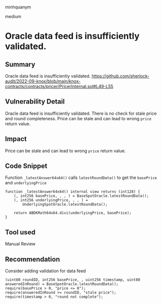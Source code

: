 minhquanym

medium

# Oracle data feed is insufficiently validated.

## Summary
Oracle data feed is insufficiently validated.
https://github.com/sherlock-audit/2022-09-knox/blob/main/knox-contracts/contracts/pricer/PricerInternal.sol#L49-L55

## Vulnerability Detail
Oracle data feed is insufficiently validated. There is no check for stale price and round completeness.
Price can be stale and can lead to wrong `price` return value.

## Impact
Price can be stale and can lead to wrong `price` return value.

## Code Snippet

Function `_latestAnswer64x64()` calls `latestRoundData()` to get the `basePrice` and `underlyingPrice`
```solidity
function _latestAnswer64x64() internal view returns (int128) {
    (, int256 basePrice, , , ) = BaseSpotOracle.latestRoundData();
    (, int256 underlyingPrice, , , ) =
        UnderlyingSpotOracle.latestRoundData();

    return ABDKMath64x64.divi(underlyingPrice, basePrice);
}
```

## Tool used

Manual Review

## Recommendation
Consider adding validation for data feed

```solidity
(uint80 roundID, int256 basePrice, , uint256 timestamp, uint80 answeredInRound) = BaseSpotOracle.latestRoundData();
require(basePrice > 0, "price <= 0");
require(answeredInRound >= roundID, "stale price");
require(timestamp > 0, "round not complete");
```